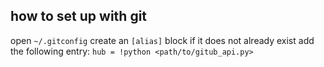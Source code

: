 ## how to set up with git ##
open `~/.gitconfig` 
create an `[alias]` block if it does not already exist
add the following entry:
`hub = !python <path/to/gitub_api.py>`

